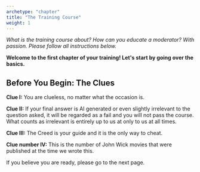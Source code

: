 ```yaml
---
archetype: "chapter"
title: "The Training Course"
weight: 1
---
```


_*What is the training course about? How can you educate a moderator? With passion. Please follow all instructions below.*_

**Welcome to the first chapter of your training! Let's start by going over the basics.**

## Before You Begin: The Clues

**Clue I:** You are clueless, no matter what the occasion is.

**Clue II:** If your final answer is AI generated or even slightly irrelevant to the question asked, it will be regarded as a fail and you will not pass the course. What counts as irrelevant is entirely up to us at only to us at all times. 

**Clue III:** The Creed is your guide and it is the only way to cheat. 

**Clue number IV:** This is the number of John Wick movies that were published at the time we wrote this. 

If you believe you are ready, please go to the next page. 
